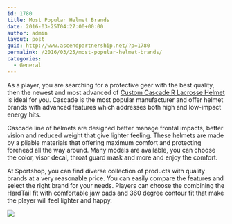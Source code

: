 ```yaml
---
id: 1780
title: Most Popular Helmet Brands
date: 2016-03-25T04:27:00+00:00
author: admin
layout: post
guid: http://www.ascendpartnership.net/?p=1780
permalink: /2016/03/25/most-popular-helmet-brands/
categories:
  - General
---
```

As a player, you are searching for a protective gear with the best quality, then the newest and most advanced of [Custom Cascade R Lacrosse Helmet](http://www.sportstop.com/Cascade-R-CUSTOM-Lacrosse-Helmet) is ideal for you. Cascade is the most popular manufacturer and offer helmet brands with advanced features which addresses both high and low-impact energy hits.

Cascade line of helmets are designed better manage frontal impacts, better vision and reduced weight that give lighter feeling. These helmets are made by a pliable materials that offering maximum comfort and protecting forehead all the way around. Many models are available, you can choose the color, visor decal, throat guard mask and more and enjoy the comfort.

At Sportshop, you can find diverse collection of products with quality brands at a very reasonable price. You can easily compare the features and select the right brand for your needs. Players can choose the combining the HardTail fit with comfortable jaw pads and 360 degree contour fit that make the player will feel lighter and happy.

![](http://www.sportstop.com/ImagesForSCA/CASCADER-mainbig2.jpg?resizeid=4&resizeh=80&resizew=80)